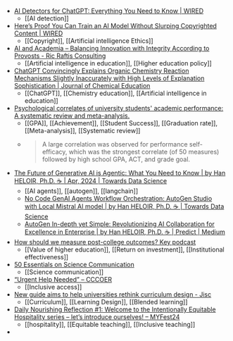 - [AI Detectors for ChatGPT: Everything You Need to Know | WIRED](https://www.wired.com/story/ai-detector-chatgpt/)
	- [[AI detection]]
- [Here’s Proof You Can Train an AI Model Without Slurping Copyrighted Content | WIRED](https://www.wired.com/story/proof-you-can-train-ai-without-slurping-copyrighted-content/)
	- [[Copyright]], [[Artificial intelligence Ethics]]
- [AI and Academia – Balancing Innovation with Integrity According to Provosts - Ric Raftis Consulting](https://ricraftis.au/artificial-intelligence/ai-and-academia-balancing-innovation-with-integrity-according-to-provosts/)
	- [[Artificial intelligence in education]], [[Higher education policy]]
- [ChatGPT Convincingly Explains Organic Chemistry Reaction Mechanisms Slightly Inaccurately with High Levels of Explanation Sophistication | Journal of Chemical Education](https://pubs.acs.org/doi/10.1021/acs.jchemed.4c00235)
	- [[ChatGPT]], [[Chemistry education]], [[Artificial intelligence in education]]
- [Psychological correlates of university students' academic performance: A systematic review and meta-analysis.](https://psycnet.apa.org/record/2012-04281-001)
	- [[GPA]], [[Achievement]], [[Student Success]], [[Graduation rate]], [[Meta-analysis]], [[Systematic review]]
	- >A large correlation was observed for performance self-efficacy, which was the strongest correlate (of 50 measures) followed by high school GPA, ACT, and grade goal.
- [The Future of Generative AI is Agentic: What You Need to Know | by Han HELOIR, Ph.D. ☕️ | Apr, 2024 | Towards Data Science](https://towardsdatascience.com/the-future-of-generative-ai-is-agentic-what-you-need-to-know-01b7e801fa69)
	- [[AI agents]], [[autogen]], [[langchain]]
	- [No Code GenAI Agents Workflow Orchestration: AutoGen Studio with Local Mistral AI model | by Han HELOIR, Ph.D. ☕️ | Towards Data Science](https://towardsdatascience.com/no-code-genai-agents-workflow-orchestration-autogen-studio-with-local-mistral-ai-model-7566546a16d9)
	- [AutoGen In-depth yet Simple: Revolutionizing AI Collaboration for Excellence in Enterprise | by Han HELOIR, Ph.D. ☕️ | Predict | Medium](https://medium.com/predict/autogen-in-depth-yet-simple-revolutionizing-ai-collaboration-for-excellence-in-enterprise-eec05abfdfad)
- [How should we measure post-college outcomes? Key podcast](https://www.insidehighered.com/news/quick-takes/2024/05/01/how-should-we-measure-post-college-outcomes-key-podcast?mc_cid=eb71459808)
	- [[Value of higher education]], [[Return on investment]], [[Institutional effectiveness]]
- [50 Essentials on Science Communication](https://www.degruyter.com/document/doi/10.1515/9783110763577/html)
	- [[Science communication]]
- [“Urgent Help Needed” – CCCOER](https://www.cccoer.org/2024/04/16/navigating-the-shift-proposed-changes-to-automatic-textbook-billing-programs/#3)
	- [[Inclusive access]]
- [New guide aims to help universities rethink curriculum design - Jisc](https://www.jisc.ac.uk/news/all/new-guide-aims-to-help-universities-rethink-curriculum-design)
	- [[Curriculum]], [[Learning Design]], [[Blended learning]]
- [Daily Nourishing Reflection #1: Welcome to the Intentionally Equitable Hospitality series – let’s introduce ourselves! – MYFest24](https://myfest.equityunbound.org/ieh-nourishing/daily-nourishing-reflection-1-welcome-to-the-intentionally-equitable-hospitality-series-lets-introduce-ourselves/)
	- [[hospitality]], [[Equitable teaching]], [[Inclusive teaching]]
-